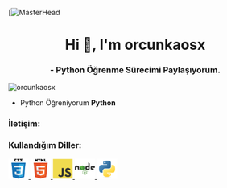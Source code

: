 [![MasterHead](https://www.pinterest.com/pin/708261478893160262/)
<h1 align="center">Hi 👋, I'm orcunkaosx</h1>
<h3 align="center">- Python Öğrenme Sürecimi Paylaşıyorum.</h3>

<p align="left"> <img src="https://komarev.com/ghpvc/?username=orcunkaosx&label=Profile%20views&color=0e75b6&style=flat" alt="orcunkaosx" /> </p>

- Python Öğreniyorum **Python**

<h3 align="left">İletişim:</h3>
<p align="left">
</p>

<h3 align="left">Kullandığım Diller:</h3>
<p align="left"> <a href="https://www.w3schools.com/css/" target="_blank" rel="noreferrer"> <img src="https://raw.githubusercontent.com/devicons/devicon/master/icons/css3/css3-original-wordmark.svg" alt="css3" width="40" height="40"/> </a> <a href="https://www.w3.org/html/" target="_blank" rel="noreferrer"> <img src="https://raw.githubusercontent.com/devicons/devicon/master/icons/html5/html5-original-wordmark.svg" alt="html5" width="40" height="40"/> </a> <a href="https://developer.mozilla.org/en-US/docs/Web/JavaScript" target="_blank" rel="noreferrer"> <img src="https://raw.githubusercontent.com/devicons/devicon/master/icons/javascript/javascript-original.svg" alt="javascript" width="40" height="40"/> </a> <a href="https://nodejs.org" target="_blank" rel="noreferrer"> <img src="https://raw.githubusercontent.com/devicons/devicon/master/icons/nodejs/nodejs-original-wordmark.svg" alt="nodejs" width="40" height="40"/> </a> <a href="https://www.python.org" target="_blank" rel="noreferrer"> <img src="https://raw.githubusercontent.com/devicons/devicon/master/icons/python/python-original.svg" alt="python" width="40" height="40"/> </a> </p>
